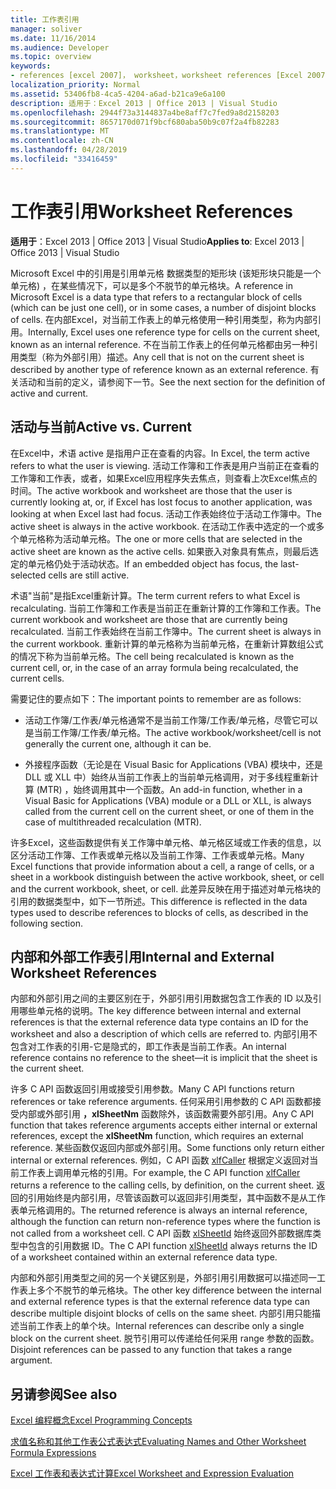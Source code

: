 ```yaml
---
title: 工作表引用
manager: soliver
ms.date: 11/16/2014
ms.audience: Developer
ms.topic: overview
keywords:
- references [excel 2007]， worksheet，worksheet references [Excel 2007]，external worksheet references [Excel 2007]，active worksheet [Excel 2007]，current worksheet [Excel 2007]，internal worksheet references [Excel 2007]
localization_priority: Normal
ms.assetid: 53406fb8-4ca5-4204-a6ad-b21ca9e6a100
description: 适用于：Excel 2013 | Office 2013 | Visual Studio
ms.openlocfilehash: 2944f73a3144837a4be8aff7c7fed9a8d2158203
ms.sourcegitcommit: 8657170d071f9bcf680aba50b9c07f2a4fb82283
ms.translationtype: MT
ms.contentlocale: zh-CN
ms.lasthandoff: 04/28/2019
ms.locfileid: "33416459"
---
```

# <a name="worksheet-references"></a><span data-ttu-id="aa4aa-104">工作表引用</span><span class="sxs-lookup"><span data-stu-id="aa4aa-104">Worksheet References</span></span>

 <span data-ttu-id="aa4aa-105">**适用于**：Excel 2013 | Office 2013 | Visual Studio</span><span class="sxs-lookup"><span data-stu-id="aa4aa-105">**Applies to**: Excel 2013 | Office 2013 | Visual Studio</span></span> 
  
<span data-ttu-id="aa4aa-106">Microsoft Excel 中的引用是引用单元格 数据类型的矩形块 (该矩形块只能是一个单元格) ，在某些情况下，可以是多个不脱节的单元格块。</span><span class="sxs-lookup"><span data-stu-id="aa4aa-106">A reference in Microsoft Excel is a data type that refers to a rectangular block of cells (which can be just one cell), or in some cases, a number of disjoint blocks of cells.</span></span> <span data-ttu-id="aa4aa-107">在内部Excel，对当前工作表上的单元格使用一种引用类型，称为内部引用。</span><span class="sxs-lookup"><span data-stu-id="aa4aa-107">Internally, Excel uses one reference type for cells on the current sheet, known as an internal reference.</span></span> <span data-ttu-id="aa4aa-108">不在当前工作表上的任何单元格都由另一种引用类型（称为外部引用）描述。</span><span class="sxs-lookup"><span data-stu-id="aa4aa-108">Any cell that is not on the current sheet is described by another type of reference known as an external reference.</span></span> <span data-ttu-id="aa4aa-109">有关活动和当前的定义，请参阅下一节。</span><span class="sxs-lookup"><span data-stu-id="aa4aa-109">See the next section for the definition of active and current.</span></span>
  
## <a name="active-vs-current"></a><span data-ttu-id="aa4aa-110">活动与当前</span><span class="sxs-lookup"><span data-stu-id="aa4aa-110">Active vs. Current</span></span>

<span data-ttu-id="aa4aa-111">在Excel中，术语 active 是指用户正在查看的内容。</span><span class="sxs-lookup"><span data-stu-id="aa4aa-111">In Excel, the term active refers to what the user is viewing.</span></span> <span data-ttu-id="aa4aa-112">活动工作簿和工作表是用户当前正在查看的工作簿和工作表，或者，如果Excel应用程序失去焦点，则查看上次Excel焦点的时间。</span><span class="sxs-lookup"><span data-stu-id="aa4aa-112">The active workbook and worksheet are those that the user is currently looking at, or, if Excel has lost focus to another application, was looking at when Excel last had focus.</span></span> <span data-ttu-id="aa4aa-113">活动工作表始终位于活动工作簿中。</span><span class="sxs-lookup"><span data-stu-id="aa4aa-113">The active sheet is always in the active workbook.</span></span> <span data-ttu-id="aa4aa-114">在活动工作表中选定的一个或多个单元格称为活动单元格。</span><span class="sxs-lookup"><span data-stu-id="aa4aa-114">The one or more cells that are selected in the active sheet are known as the active cells.</span></span> <span data-ttu-id="aa4aa-115">如果嵌入对象具有焦点，则最后选定的单元格仍处于活动状态。</span><span class="sxs-lookup"><span data-stu-id="aa4aa-115">If an embedded object has focus, the last-selected cells are still active.</span></span> 
  
<span data-ttu-id="aa4aa-116">术语"当前"是指Excel重新计算。</span><span class="sxs-lookup"><span data-stu-id="aa4aa-116">The term current refers to what Excel is recalculating.</span></span> <span data-ttu-id="aa4aa-117">当前工作簿和工作表是当前正在重新计算的工作簿和工作表。</span><span class="sxs-lookup"><span data-stu-id="aa4aa-117">The current workbook and worksheet are those that are currently being recalculated.</span></span> <span data-ttu-id="aa4aa-118">当前工作表始终在当前工作簿中。</span><span class="sxs-lookup"><span data-stu-id="aa4aa-118">The current sheet is always in the current workbook.</span></span> <span data-ttu-id="aa4aa-119">重新计算的单元格称为当前单元格，在重新计算数组公式的情况下称为当前单元格。</span><span class="sxs-lookup"><span data-stu-id="aa4aa-119">The cell being recalculated is known as the current cell, or, in the case of an array formula being recalculated, the current cells.</span></span> 
  
<span data-ttu-id="aa4aa-120">需要记住的要点如下：</span><span class="sxs-lookup"><span data-stu-id="aa4aa-120">The important points to remember are as follows:</span></span>
  
- <span data-ttu-id="aa4aa-121">活动工作簿/工作表/单元格通常不是当前工作簿/工作表/单元格，尽管它可以是当前工作簿/工作表/单元格。</span><span class="sxs-lookup"><span data-stu-id="aa4aa-121">The active workbook/worksheet/cell is not generally the current one, although it can be.</span></span>
    
- <span data-ttu-id="aa4aa-122">外接程序函数（无论是在 Visual Basic for Applications (VBA) 模块中，还是 DLL 或 XLL 中）始终从当前工作表上的当前单元格调用，对于多线程重新计算 (MTR) ，始终调用其中一个函数。</span><span class="sxs-lookup"><span data-stu-id="aa4aa-122">An add-in function, whether in a Visual Basic for Applications (VBA) module or a DLL or XLL, is always called from the current cell on the current sheet, or one of them in the case of multithreaded recalculation (MTR).</span></span>
    
<span data-ttu-id="aa4aa-123">许多Excel，这些函数提供有关工作簿中单元格、单元格区域或工作表的信息，以区分活动工作簿、工作表或单元格以及当前工作簿、工作表或单元格。</span><span class="sxs-lookup"><span data-stu-id="aa4aa-123">Many Excel functions that provide information about a cell, a range of cells, or a sheet in a workbook distinguish between the active workbook, sheet, or cell and the current workbook, sheet, or cell.</span></span> <span data-ttu-id="aa4aa-124">此差异反映在用于描述对单元格块的引用的数据类型中，如下一节所述。</span><span class="sxs-lookup"><span data-stu-id="aa4aa-124">This difference is reflected in the data types used to describe references to blocks of cells, as described in the following section.</span></span>
  
## <a name="internal-and-external-worksheet-references"></a><span data-ttu-id="aa4aa-125">内部和外部工作表引用</span><span class="sxs-lookup"><span data-stu-id="aa4aa-125">Internal and External Worksheet References</span></span>

<span data-ttu-id="aa4aa-126">内部和外部引用之间的主要区别在于，外部引用引用数据包含工作表的 ID 以及引用哪些单元格的说明。</span><span class="sxs-lookup"><span data-stu-id="aa4aa-126">The key difference between internal and external references is that the external reference data type contains an ID for the worksheet and also a description of which cells are referred to.</span></span> <span data-ttu-id="aa4aa-127">内部引用不包含对工作表的引用-它是隐式的，即工作表是当前工作表。</span><span class="sxs-lookup"><span data-stu-id="aa4aa-127">An internal reference contains no reference to the sheet—it is implicit that the sheet is the current sheet.</span></span> 
  
<span data-ttu-id="aa4aa-128">许多 C API 函数返回引用或接受引用参数。</span><span class="sxs-lookup"><span data-stu-id="aa4aa-128">Many C API functions return references or take reference arguments.</span></span> <span data-ttu-id="aa4aa-129">任何采用引用参数的 C API 函数都接受内部或外部引用 **，xlSheetNm** 函数除外，该函数需要外部引用。</span><span class="sxs-lookup"><span data-stu-id="aa4aa-129">Any C API function that takes reference arguments accepts either internal or external references, except the **xlSheetNm** function, which requires an external reference.</span></span> <span data-ttu-id="aa4aa-130">某些函数仅返回内部或外部引用。</span><span class="sxs-lookup"><span data-stu-id="aa4aa-130">Some functions only return either internal or external references.</span></span> <span data-ttu-id="aa4aa-131">例如，C API 函数 [xlfCaller](xlfcaller.md) 根据定义返回对当前工作表上调用单元格的引用。</span><span class="sxs-lookup"><span data-stu-id="aa4aa-131">For example, the C API function [xlfCaller](xlfcaller.md) returns a reference to the calling cells, by definition, on the current sheet.</span></span> <span data-ttu-id="aa4aa-132">返回的引用始终是内部引用，尽管该函数可以返回非引用类型，其中函数不是从工作表单元格调用的。</span><span class="sxs-lookup"><span data-stu-id="aa4aa-132">The returned reference is always an internal reference, although the function can return non-reference types where the function is not called from a worksheet cell.</span></span> <span data-ttu-id="aa4aa-133">C API 函数 [xlSheetId](xlsheetid.md) 始终返回外部数据库类型中包含的引用数据 ID。</span><span class="sxs-lookup"><span data-stu-id="aa4aa-133">The C API function [xlSheetId](xlsheetid.md) always returns the ID of a worksheet contained within an external reference data type.</span></span> 
  
<span data-ttu-id="aa4aa-134">内部和外部引用类型之间的另一个关键区别是，外部引用引用数据可以描述同一工作表上多个不脱节的单元格块。</span><span class="sxs-lookup"><span data-stu-id="aa4aa-134">The other key difference between the internal and external reference types is that the external reference data type can describe multiple disjoint blocks of cells on the same sheet.</span></span> <span data-ttu-id="aa4aa-135">内部引用只能描述当前工作表上的单个块。</span><span class="sxs-lookup"><span data-stu-id="aa4aa-135">Internal references can describe only a single block on the current sheet.</span></span> <span data-ttu-id="aa4aa-136">脱节引用可以传递给任何采用 range 参数的函数。</span><span class="sxs-lookup"><span data-stu-id="aa4aa-136">Disjoint references can be passed to any function that takes a range argument.</span></span>
  
## <a name="see-also"></a><span data-ttu-id="aa4aa-137">另请参阅</span><span class="sxs-lookup"><span data-stu-id="aa4aa-137">See also</span></span>



[<span data-ttu-id="aa4aa-138">Excel 编程概念</span><span class="sxs-lookup"><span data-stu-id="aa4aa-138">Excel Programming Concepts</span></span>](excel-programming-concepts.md)
  
[<span data-ttu-id="aa4aa-139">求值名称和其他工作表公式表达式</span><span class="sxs-lookup"><span data-stu-id="aa4aa-139">Evaluating Names and Other Worksheet Formula Expressions</span></span>](evaluating-names-and-other-worksheet-formula-expressions.md)
  
[<span data-ttu-id="aa4aa-140">Excel 工作表和表达式计算</span><span class="sxs-lookup"><span data-stu-id="aa4aa-140">Excel Worksheet and Expression Evaluation</span></span>](excel-worksheet-and-expression-evaluation.md)


